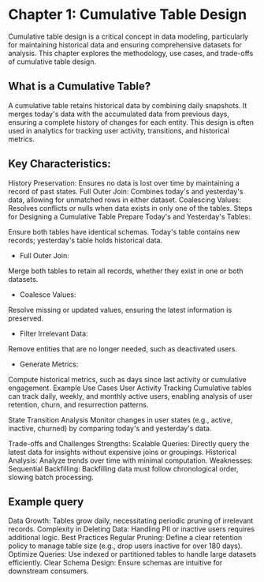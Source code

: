 # Chapter 1: Cumulative Table Design
Cumulative table design is a critical concept in data modeling, particularly for maintaining historical data and ensuring comprehensive datasets for analysis. This chapter explores the methodology, use cases, and trade-offs of cumulative table design.

## What is a Cumulative Table?
A cumulative table retains historical data by combining daily snapshots. It merges today's data with the accumulated data from previous days, ensuring a complete history of changes for each entity. This design is often used in analytics for tracking user activity, transitions, and historical metrics.

## Key Characteristics:
History Preservation: Ensures no data is lost over time by maintaining a record of past states.
Full Outer Join: Combines today's and yesterday's data, allowing for unmatched rows in either dataset.
Coalescing Values: Resolves conflicts or nulls when data exists in only one of the tables.
Steps for Designing a Cumulative Table
Prepare Today's and Yesterday's Tables:

Ensure both tables have identical schemas.
Today's table contains new records; yesterday's table holds historical data.
- Full Outer Join:

Merge both tables to retain all records, whether they exist in one or both datasets.
- Coalesce Values:

Resolve missing or updated values, ensuring the latest information is preserved.
- Filter Irrelevant Data:

Remove entities that are no longer needed, such as deactivated users.
- Generate Metrics:

Compute historical metrics, such as days since last activity or cumulative engagement.
Example Use Cases
User Activity Tracking
Cumulative tables can track daily, weekly, and monthly active users, enabling analysis of user retention, churn, and resurrection patterns.

State Transition Analysis
Monitor changes in user states (e.g., active, inactive, churned) by comparing today's and yesterday's data.

Trade-offs and Challenges
Strengths:
Scalable Queries: Directly query the latest data for insights without expensive joins or groupings.
Historical Analysis: Analyze trends over time with minimal computation.
Weaknesses:
Sequential Backfilling: Backfilling data must follow chronological order, slowing batch processing.

## Example query
Data Growth: Tables grow daily, necessitating periodic pruning of irrelevant records.
Complexity in Deleting Data: Handling PII or inactive users requires additional logic.
Best Practices
Regular Pruning: Define a clear retention policy to manage table size (e.g., drop users inactive for over 180 days).
Optimize Queries: Use indexed or partitioned tables to handle large datasets efficiently.
Clear Schema Design: Ensure schemas are intuitive for downstream consumers.
